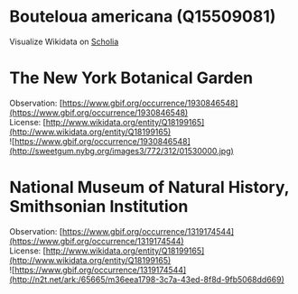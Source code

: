 
Bouteloua americana (Q15509081)
===============================
  
Visualize Wikidata on [Scholia](https://scholia.toolforge.org/taxon/Q15509081)
# The New York Botanical Garden
  
Observation: [https://www.gbif.org/occurrence/1930846548](https://www.gbif.org/occurrence/1930846548)  
License: [http://www.wikidata.org/entity/Q18199165](http://www.wikidata.org/entity/Q18199165)  
![https://www.gbif.org/occurrence/1930846548](http://sweetgum.nybg.org/images3/772/312/01530000.jpg)
# National Museum of Natural History, Smithsonian Institution
  
Observation: [https://www.gbif.org/occurrence/1319174544](https://www.gbif.org/occurrence/1319174544)  
License: [http://www.wikidata.org/entity/Q18199165](http://www.wikidata.org/entity/Q18199165)  
![https://www.gbif.org/occurrence/1319174544](http://n2t.net/ark:/65665/m36eea1798-3c7a-43ed-8f8d-9fb5068dd669)
